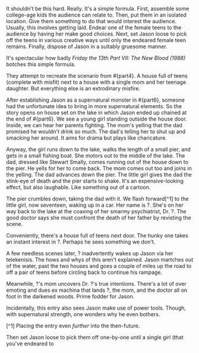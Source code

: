 It shouldn't be this hard. Really. It's a simple formula. First, assemble some college-age kids the audience can relate to. Then, put them in an isolated location. Give them something to do that would interest the audience. Usually,  this involves getting laid.  Endear one of the female teens to the audience by having her make good choices. Next, set Jason loose to pick off the teens in various creative ways until only the endeared female teen remains. Finally, dispose of Jason in a suitably gruesome manner.

It's spectacular how badly _Friday the 13th Part VII: The New Blood (1988)_ botches this simple formula.

They attempt to recreate the scenario from #{part4}. A house full of teens (complete with misfit) next to a house with a single mom and her teenage daughter. But everything else is an extrodinary misfire.

After establishing Jason as a supernatural monster in #{part6}, someone had the unfortunate idea to bring in more supernatural elements. So the story opens on house set on the lake in which Jason ended up chained at the end of #{part6}. We see a young girl standing outside the house door. Inside, we can hear her parents fighting. The mom's yelling that the dad promised he wouldn't drink so much. The dad's telling her to shut up and smacking her around. It aims for drama but plays like charicature.

Anyway,  the girl runs down to the lake, walks the length of a small pier, and gets in a small fishing boat. She motors out to the middle of the lake. The dad, dressed like Stewart Smally, comes running out of the house down to the pier. He yells for her to come back. The mom comes out too and joins in the yelling. The dad advances down the pier. The little girl gives the dad the stink-eye of death and the pier starts to shake. It's an expensive-looking effect, but also laughable. Like something out of a cartoon.

The pier crumbles down, taking the dad with it. We flash forward[^1] to the little girl, now seventeen, waking up in a car. Her name is ?. She's on her way back to the lake at the coaxing of her smarmy psychiatrist, Dr. ?. The good doctor says she must confront the death of her father by revisting the scene.

Conveniently, there's a house full of teens next door. The hunky one takes an instant interest in ?. Perhaps he sees something we don't.

A few needless scenes later, ? inadvertently wakes up Jason via her telekenisis. The hows and whys of this aren't explained. Jason martches out of the water, past the two houses and goes a couple of miles up the road to off a pair of teens before circling back to continue his rampage.

Meanwhile, ?'s mom uncovers Dr. ?'s true intentions. There's a lot of over emoting and dues ex machina that lands ?, the mom, and the doctor all on foot in the darkened woods. Prime fodder for Jason.

Incidentally, this entry also sees Jason make use of power tools. Though, with supernatural strength, one wonders why he even bothers.

[^1] Placing the entry even _further_ into the then-future.

Then set Jason loose to pick them off one-by-one until a single girl (that you've endeared to 
